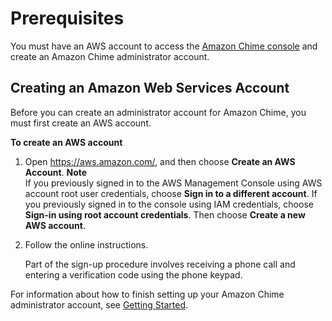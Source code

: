 # Prerequisites<a name="prereqs"></a>

You must have an AWS account to access the [Amazon Chime console](https://console.chime.aws.amazon.com/) and create an Amazon Chime administrator account\.

## Creating an Amazon Web Services Account<a name="aws-account"></a>

Before you can create an administrator account for Amazon Chime, you must first create an AWS account\.

**To create an AWS account**

1. Open [https://aws\.amazon\.com/](https://aws.amazon.com/), and then choose **Create an AWS Account**\.
**Note**  
If you previously signed in to the AWS Management Console using AWS account root user credentials, choose **Sign in to a different account**\. If you previously signed in to the console using IAM credentials, choose **Sign\-in using root account credentials**\. Then choose **Create a new AWS account**\.

1. Follow the online instructions\.

   Part of the sign\-up procedure involves receiving a phone call and entering a verification code using the phone keypad\.

For information about how to finish setting up your Amazon Chime administrator account, see [Getting Started](getting-started.md)\.